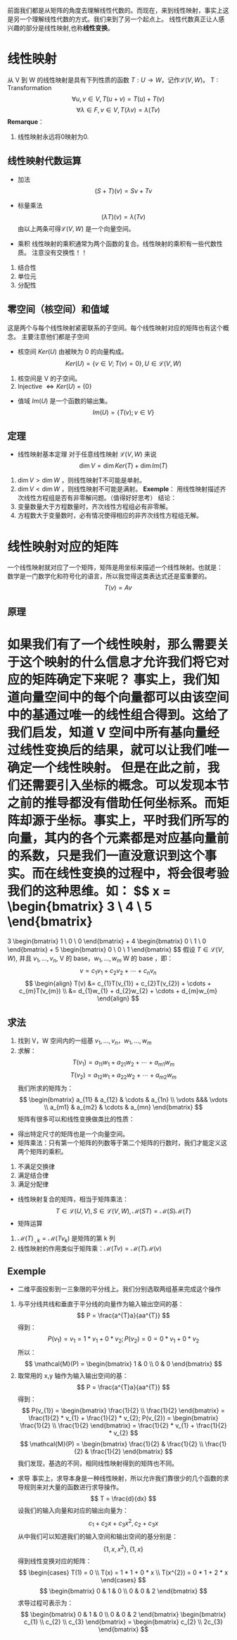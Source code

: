 前面我们都是从矩阵的角度去理解线性代数的。而现在，来到线性映射，事实上这是另一个理解线性代数的方式。我们来到了另一个起点上。
线性代数真正让人感兴趣的部分是线性映射,也称**线性变换**。
# 线性映射
从 V 到 W 的线性映射是具有下列性质的函数 $T:U\rightarrow W$，记作$\mathcal{L}(V,W)$。
	T : Transformation
$$
\forall u,v \in V,T(u+v) = T(u)+T(v)
$$
$$
\forall \lambda \in F, v \in V, T(\lambda v) = \lambda(Tv)
$$
**Remarque**：
1. 线性映射永远将0映射为0.
## 线性映射代数运算
- 加法
$$
(S+T)(v) = Sv + Tv
$$
- 标量乘法
$$
(\lambda T)(v) = \lambda (Tv)
$$
由以上两条可得$\mathcal{L}(V,W)$ 是一个向量空间。

- 乘积
线性映射的乘积通常为两个函数的复合。线性映射的乘积有一些代数性质。
	注意没有交换性！！
1. 结合性
2. 单位元
3. 分配性

## 零空间（核空间）和值域
这是两个与每个线性映射紧密联系的子空间。每个线性映射对应的矩阵也有这个概念。
	主要注意他们都是子空间
- 核空间
$Ker(U)$ 由被映为 0 的向量构成。
$$
Ker (U) = \{v \in V;T(v) = 0\}, U \in \mathcal{L}(V, W)
$$
1. 核空间是 V 的子空间。
2. Injective $\Leftrightarrow Ker(U)$  = \{0\}
- 值域
$Im(U)$ 是一个函数的输出集。
$$
Im(U) = \{T(v);v \in V\}
$$
## 定理
- 线性映射基本定理
对于任意线性映射 $\mathcal{L}(V,W)$ 来说
$$
\dim V = \dim Ker(T) + \dim Im(T)
$$
1. $\dim V > \dim W$ ，则线性映射T不可能是单射。
2. $\dim V < \dim W$ ，则线性映射不可能是满射。
**Exemple**：
用线性映射描述齐次线性方程组是否有非零解问题。（值得好好思考）
结论：
1.  变量数量大于方程数量时，齐次线性方程组必有非零解。 
2. 方程数大于变量数时，必有情况使得相应的非齐次线性方程组无解。

# 线性映射对应的矩阵
一个线性映射就对应了一个矩阵，矩阵是用坐标来描述一个线性映射。也就是：
	数学是一门数学化和符号化的语言，所以我觉得这类表达式还是蛮重要的。
$$
T(v) = Av
$$

## 原理
如果我们有了一个线性映射，那么需要关于这个映射的什么信息才允许我们将它对应的矩阵确定下来呢？
事实上，我们知道向量空间中的每个向量都可以由该空间中的基通过唯一的线性组合得到。这给了我们启发，知道 V 空间中所有基向量经过线性变换后的结果，就可以让我们唯一确定一个线性映射。
但是在此之前，我们还需要引入坐标的概念。可以发现本节之前的推导都没有借助任何坐标系。而矩阵却源于坐标。事实上，平时我们所写的向量，其内的各个元素都是对应基向量前的系数，只是我们一直没意识到这个事实。而在线性变换的过程中，将会很考验我们的这种思维。如：
$$
x = 
\begin{bmatrix}
3 \\
4 \\
5
\end{bmatrix}
=
3
\begin{bmatrix}
1 \\
0 \\
0
\end{bmatrix}
+
4
\begin{bmatrix}
0 \\
1 \\
0
\end{bmatrix}
+
5
\begin{bmatrix}
0 \\
0 \\
1
\end{bmatrix}
$$
假设 $T \in \mathcal{L}(V,W)$, 并且 $v_{1},\dots,v_{n}$, V 的 base，$w_{1},\dots,w_{m}$ W 的 base ，即：
$$
v = c_{1}v_{1} + c_{2}v_{2} + \cdots + c_{n}v_{n}
$$
$$
\begin{align}
T(v) &= c_{1}T(v_{1}) + c_{2}T(v_{2}) + \cdots + c_{m}T(v_{m}) \\
&= d_{1}w_{1} + d_{2}w_{2} + \cdots + d_{m}w_{m}
\end{align}
$$
## 求法
1. 找到 V，W 空间内的一组基 $v_{1},\dots,v_{n}$，$w_{1},\dots,w_{m}$
2. 求解：
$$
T(v_{1}) = a_{11}w_{1} + a_{21}w_{2} + \cdots + a_{m1}w_{m}
$$
$$
T(v_{2}) = a_{12}w_{1} + a_{22}w_{2} + \cdots + a_{m2}w_{m}
$$
我们所求的矩阵为：
$$
\begin{bmatrix}
a_{11} & a_{12} &  \cdots & a_{1n} \\
\vdots &&& \vdots \\
a_{m1} & a_{m2} &  \cdots & a_{mn}
\end{bmatrix}
$$
矩阵有很多可以和线性变换做类比的性质：
- 得出特定尺寸的矩阵也是一个向量空间。
- 矩阵乘法：只有第一个矩阵的列数等于第二个矩阵的行数时，我们才能定义这两个矩阵的乘积。
1. 不满足交换律
2. 满足结合律
3. 满足分配律
- 线性映射复合的矩阵，相当于矩阵乘法：
$$
T \in \mathcal{L}(U,V),S \in \mathcal{L}(V,W), \mathcal{M}(ST) = \mathcal{M}(S)\mathcal{M}(T)
$$
- 矩阵运算
1. $\mathcal{M}(T)_{.,k} = \mathcal{M}(Tv_{k})$ 是矩阵的第 k 列
2. 线性映射的作用类似于矩阵乘：$\mathcal{M}(Tv) = \mathcal{M}(T)\mathcal{M}(v)$
## Exemple
- 二维平面投影到一三象限的平分线上。我们分别选取两组基来完成这个操作
1. 与平分线共线和垂直于平分线的向量作为输入输出空间的基：
$$
P = \frac{a^{T}a}{aa^{T}}
$$
得到：
$$
P(v_{1}) = v_{1} = 1 * v_{1} + 0*v_{2};P(v_{2}) = 0 = 0 * v_{1} + 0*v_{2}
$$
所以：
$$
\mathcal{M}(P) =
\begin{bmatrix}
1 & 0 \\
0 & 0
\end{bmatrix}
$$
2. 取常用的 x,y 轴作为输入输出空间的基：
$$
P = \frac{a^{T}a}{aa^{T}}
$$
得到：
$$
P(v_{1}) = 
\begin{bmatrix}
\frac{1}{2} \\
\frac{1}{2}
\end{bmatrix}
= \frac{1}{2} * v_{1} + \frac{1}{2} * v_{2};
P(v_{2}) = 
\begin{bmatrix}
\frac{1}{2} \\
\frac{1}{2}
\end{bmatrix}
= \frac{1}{2} * v_{1} + \frac{1}{2} * v_{2}
$$
$$
\mathcal{M}(P) =
\begin{bmatrix}
\frac{1}{2} & \frac{1}{2} \\
\frac{1}{2} & \frac{1}{2}
\end{bmatrix}
$$
我们发现，基选的不同，相同线性映射得到的矩阵也不同。
- 求导
事实上，求导本身是一种线性映射，所以允许我们靠很少的几个函数的求导规则来对大量的函数进行求导操作。
$$
T = \frac{d}{dx}
$$
设我们的输入向量和对应的输出向量为：
$$
c_{1} + c_{2}x + c_{3}x^{2}, c_{2} + c_{3}x
$$
从中我们可以知道我们的输入空间和输出空间的基分别是：
$$
\{ 1,x,x^{2} \},\{ 1,x \}
$$
得到线性变换对应的矩阵：
$$
\begin{cases}
T(1) = 0 \\
T(x) = 1 * 1 + 0 * x \\
T(x^{2}) = 0 * 1 + 2 * x
\end{cases}
$$
$$
\begin{bmatrix}
0 & 1 & 0 \\
0 & 0 & 2
\end{bmatrix}
$$
求导过程可表示为：
$$
\begin{bmatrix}
0 & 1 & 0 \\
0 & 0 & 2
\end{bmatrix}
\begin{bmatrix}
c_{1} \\
c_{2} \\
c_{3}
\end{bmatrix}
=
\begin{bmatrix}
c_{2} \\
2c_{3}
\end{bmatrix}
$$